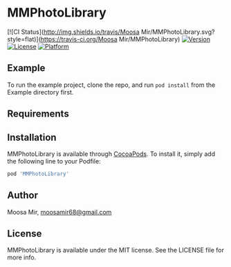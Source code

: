 # MMPhotoLibrary

[![CI Status](http://img.shields.io/travis/Moosa Mir/MMPhotoLibrary.svg?style=flat)](https://travis-ci.org/Moosa Mir/MMPhotoLibrary)
[![Version](https://img.shields.io/cocoapods/v/MMPhotoLibrary.svg?style=flat)](http://cocoapods.org/pods/MMPhotoLibrary)
[![License](https://img.shields.io/cocoapods/l/MMPhotoLibrary.svg?style=flat)](http://cocoapods.org/pods/MMPhotoLibrary)
[![Platform](https://img.shields.io/cocoapods/p/MMPhotoLibrary.svg?style=flat)](http://cocoapods.org/pods/MMPhotoLibrary)

## Example

To run the example project, clone the repo, and run `pod install` from the Example directory first.

## Requirements

## Installation

MMPhotoLibrary is available through [CocoaPods](http://cocoapods.org). To install
it, simply add the following line to your Podfile:

```ruby
pod 'MMPhotoLibrary'
```

## Author

Moosa Mir, moosamir68@gmail.com

## License

MMPhotoLibrary is available under the MIT license. See the LICENSE file for more info.
